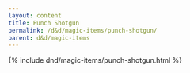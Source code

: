 ```yaml
---
layout: content
title: Punch Shotgun
permalink: /d&d/magic-items/punch-shotgun/
parent: d&d/magic-items
---
```


{% include dnd/magic-items/punch-shotgun.html %}